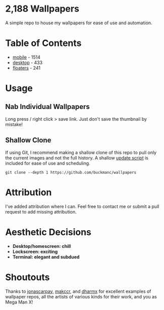 <!--
make sure you're editing the template, doofus
-->

# 2,188 Wallpapers

A simple repo to house my wallpapers for ease of use and automation.

# Table of Contents
- [mobile](/mobile/README.MD) - 1514
- [desktop](/desktop/README.MD) - 433
- [floaters](/floaters/README.MD) - 241

# Usage

## Nab Individual Wallpapers

Long press / right click > save link. Just don't save the thumbnail by mistake!

## Shallow Clone

If using Git, I recommend making a shallow clone of this repo to pull only the current images and not the full history. A shallow [update script](update.sh) is included for ease of use and scheduling.

```shell
git clone --depth 1 https://github.com/buckmanc/wallpapers
```

# Attribution

I've added attribution where I can. Feel free to contact me or submit a pull request to add missing attribution.

# Aesthetic Decisions

- **Desktop/homescreen: chill**
- **Lockscreen: exciting**
- **Terminal: elegant and subdued**

# Shoutouts

Thanks to [jonascarpay](https://github.com/jonascarpay/wallpapers), [makccr](https://github.com/makccr/wallpapers), and [dharmx](https://github.com/dharmx/walls) for excellent examples of wallpaper repos, all the artists of various kinds for their work, and you as Mega Man X!
